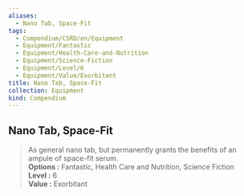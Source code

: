 ```yaml
---
aliases:
  - Nano Tab, Space-Fit
tags:
  - Compendium/CSRD/en/Equipment
  - Equipment/Fantastic
  - Equipment/Health-Care-and-Nutrition
  - Equipment/Science-Fiction
  - Equipment/Level/6
  - Equipment/Value/Exorbitant
title: Nano Tab, Space-Fit
collection: Equipment
kind: Compendium
---
```

## Nano Tab, Space-Fit  
  
>As general nano tab, but permanently grants the benefits of an ampule of space-fit serum.  
> **Options :** Fantastic, Health Care and Nutrition, Science Fiction  
> **Level :** 6  
> **Value :** Exorbitant